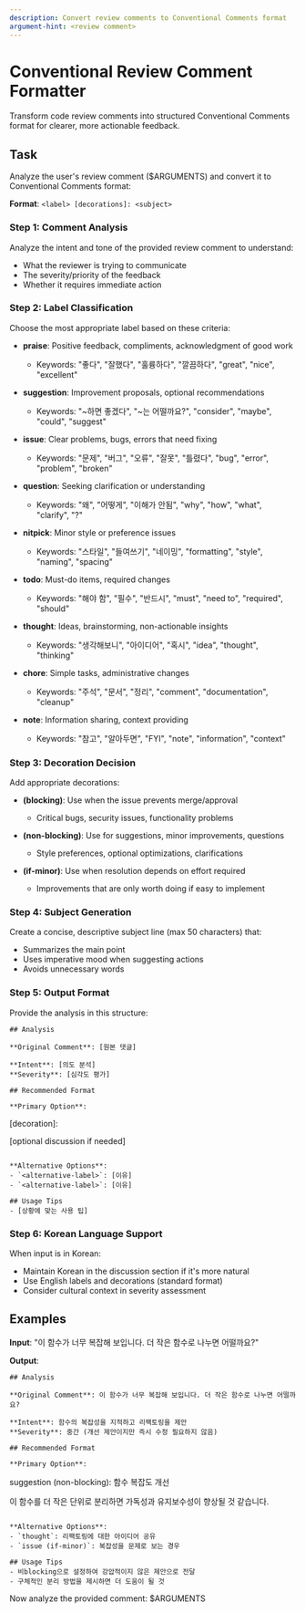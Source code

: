 ```yaml
---
description: Convert review comments to Conventional Comments format
argument-hint: <review comment>
---
```


# Conventional Review Comment Formatter

Transform code review comments into structured Conventional Comments format for clearer, more actionable feedback.

## Task

Analyze the user's review comment ($ARGUMENTS) and convert it to Conventional Comments format:

**Format**: `<label> [decorations]: <subject>`

### Step 1: Comment Analysis
Analyze the intent and tone of the provided review comment to understand:
- What the reviewer is trying to communicate
- The severity/priority of the feedback
- Whether it requires immediate action

### Step 2: Label Classification

Choose the most appropriate label based on these criteria:

- **praise**: Positive feedback, compliments, acknowledgment of good work
  - Keywords: "좋다", "잘했다", "훌륭하다", "깔끔하다", "great", "nice", "excellent"
  
- **suggestion**: Improvement proposals, optional recommendations
  - Keywords: "~하면 좋겠다", "~는 어떨까요?", "consider", "maybe", "could", "suggest"
  
- **issue**: Clear problems, bugs, errors that need fixing
  - Keywords: "문제", "버그", "오류", "잘못", "틀렸다", "bug", "error", "problem", "broken"
  
- **question**: Seeking clarification or understanding
  - Keywords: "왜", "어떻게", "이해가 안됨", "why", "how", "what", "clarify", "?"
  
- **nitpick**: Minor style or preference issues
  - Keywords: "스타일", "들여쓰기", "네이밍", "formatting", "style", "naming", "spacing"
  
- **todo**: Must-do items, required changes
  - Keywords: "해야 함", "필수", "반드시", "must", "need to", "required", "should"
  
- **thought**: Ideas, brainstorming, non-actionable insights
  - Keywords: "생각해보니", "아이디어", "혹시", "idea", "thought", "thinking"
  
- **chore**: Simple tasks, administrative changes
  - Keywords: "주석", "문서", "정리", "comment", "documentation", "cleanup"
  
- **note**: Information sharing, context providing
  - Keywords: "참고", "알아두면", "FYI", "note", "information", "context"

### Step 3: Decoration Decision

Add appropriate decorations:

- **(blocking)**: Use when the issue prevents merge/approval
  - Critical bugs, security issues, functionality problems
  
- **(non-blocking)**: Use for suggestions, minor improvements, questions
  - Style preferences, optional optimizations, clarifications
  
- **(if-minor)**: Use when resolution depends on effort required
  - Improvements that are only worth doing if easy to implement

### Step 4: Subject Generation

Create a concise, descriptive subject line (max 50 characters) that:
- Summarizes the main point
- Uses imperative mood when suggesting actions
- Avoids unnecessary words

### Step 5: Output Format

Provide the analysis in this structure:

```
## Analysis

**Original Comment**: [원본 댓글]

**Intent**: [의도 분석]
**Severity**: [심각도 평가]

## Recommended Format

**Primary Option**:
```
<label> [decoration]: <subject>

[optional discussion if needed]
```

**Alternative Options**:
- `<alternative-label>`: [이유]
- `<alternative-label>`: [이유]

## Usage Tips
- [상황에 맞는 사용 팁]
```

### Step 6: Korean Language Support

When input is in Korean:
- Maintain Korean in the discussion section if it's more natural
- Use English labels and decorations (standard format)
- Consider cultural context in severity assessment

## Examples

**Input**: "이 함수가 너무 복잡해 보입니다. 더 작은 함수로 나누면 어떨까요?"

**Output**:
```
## Analysis

**Original Comment**: 이 함수가 너무 복잡해 보입니다. 더 작은 함수로 나누면 어떨까요?

**Intent**: 함수의 복잡성을 지적하고 리팩토링을 제안
**Severity**: 중간 (개선 제안이지만 즉시 수정 필요하지 않음)

## Recommended Format

**Primary Option**:
```
suggestion (non-blocking): 함수 복잡도 개선

이 함수를 더 작은 단위로 분리하면 가독성과 유지보수성이 향상될 것 같습니다.
```

**Alternative Options**:
- `thought`: 리팩토링에 대한 아이디어 공유
- `issue (if-minor)`: 복잡성을 문제로 보는 경우

## Usage Tips
- 비blocking으로 설정하여 강압적이지 않은 제안으로 전달
- 구체적인 분리 방법을 제시하면 더 도움이 될 것
```

Now analyze the provided comment: $ARGUMENTS